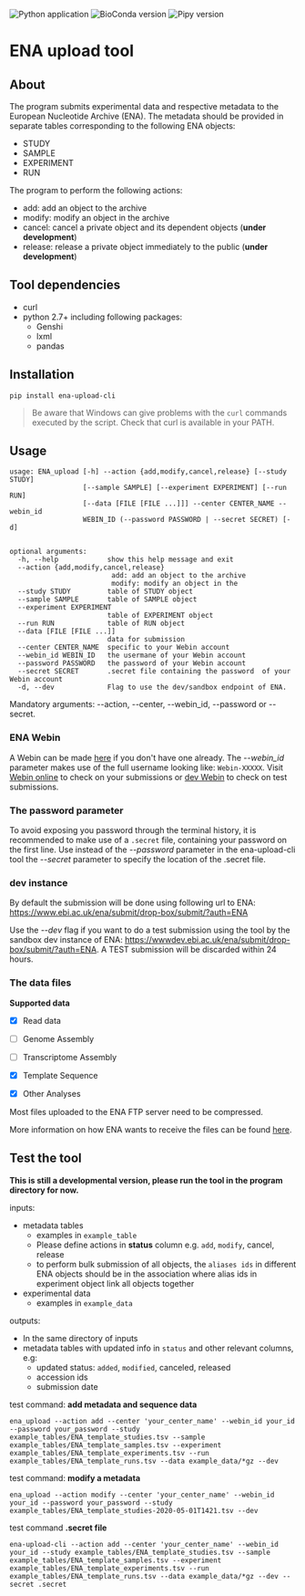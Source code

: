![Python application](https://github.com/usegalaxy-eu/ena-upload-cli/workflows/Python%20application/badge.svg)
![BioConda version](https://anaconda.org/bioconda/ena-upload-cli/badges/version.svg)
![Pipy version](https://badge.fury.io/py/ena-upload-cli.svg)

# ENA upload tool

## About

The program submits experimental data and respective metadata to the European Nucleotide Archive (ENA). The metadata should be provided in separate tables corresponding to the following ENA objects:

* STUDY
* SAMPLE
* EXPERIMENT
* RUN

The program to perform the following actions:

* add: add an object to the archive
* modify: modify an object in the archive
* cancel: cancel a private object and its dependent objects (**under development**)
* release: release a private object immediately to the public (**under development**)

## Tool dependencies

* curl
* python 2.7+ including following packages:
  * Genshi
  * lxml
  * pandas

## Installation

```
pip install ena-upload-cli
```

> Be aware that Windows can give problems with the `curl` commands executed by the script. Check that curl is available in your PATH.

## Usage

```
usage: ENA_upload [-h] --action {add,modify,cancel,release} [--study STUDY]
                  [--sample SAMPLE] [--experiment EXPERIMENT] [--run RUN]
                  [--data [FILE [FILE ...]]] --center CENTER_NAME --webin_id
                  WEBIN_ID (--password PASSWORD | --secret SECRET) [-d]


optional arguments:
  -h, --help            show this help message and exit
  --action {add,modify,cancel,release}
                         add: add an object to the archive
                         modify: modify an object in the 
  --study STUDY         table of STUDY object
  --sample SAMPLE       table of SAMPLE object
  --experiment EXPERIMENT
                        table of EXPERIMENT object
  --run RUN             table of RUN object
  --data [FILE [FILE ...]]
                        data for submission
  --center CENTER_NAME  specific to your Webin account
  --webin_id WEBIN_ID   the usermane of your Webin account
  --password PASSWORD   the password of your Webin account
  --secret SECRET       .secret file containing the password  of your Webin account
  -d, --dev             Flag to use the dev/sandbox endpoint of ENA.
```

Mandatory arguments: --action, --center, --webin_id, --password or --secret.

### ENA Webin

A Webin can be made [here](https://www.ebi.ac.uk/ena/submit/sra/#home) if you don't have one already. The *--webin_id* parameter makes use of the full username looking like: `Webin-XXXXX`. Visit [Webin online](https://www.ebi.ac.uk/ena/submit/webin) to check on your submissions or [dev Webin](https://wwwdev.ebi.ac.uk/ena/submit/webin) to check on test submissions.

### The password parameter

To avoid exposing you password through the terminal history, it is recommended to make use of a `.secret` file, containing your password on the first line. Use instead of the *--password* parameter in the ena-upload-cli tool the *--secret* parameter to specify the location of the .secret file.


### dev instance


By default the submission will be done using following url to ENA: https://www.ebi.ac.uk/ena/submit/drop-box/submit/?auth=ENA

Use the *--dev* flag if you want to do a test submission using the tool by the sandbox dev instance of ENA: https://wwwdev.ebi.ac.uk/ena/submit/drop-box/submit/?auth=ENA. A TEST submission will be discarded within 24 hours.

### The data files

**Supported data**

- [x] Read data
- [ ] Genome Assembly
- [ ] Transcriptome Assembly
- [x] Template Sequence
- [x] Other Analyses


Most files uploaded to the ENA FTP server need to be compressed.

More information on how ENA wants to receive the files can be found [here](https://ena-docs.readthedocs.io/en/latest/submit/fileprep/preparation.html).

## Test the tool

**This is still a developmental version, please run the tool in the program directory for now.**

inputs:
* metadata tables
  * examples in `example_table`
  * Please define actions in **status** column e.g. `add`, `modify`, cancel, release
  * to perform bulk submission of all objects, the `aliases ids` in different ENA objects should be in the association where alias ids in experiment object link all objects together
* experimental data
  * examples in `example_data`

outputs:
* In the same directory of inputs
* metadata tables with updated info in `status` and other relevant columns, e.g:
  * updated status: `added`, `modified`, canceled, released
  * accession ids
  * submission date

test command: **add metadata and sequence data**

 `ena_upload --action add --center 'your_center_name' --webin_id your_id --password your_password --study example_tables/ENA_template_studies.tsv --sample example_tables/ENA_template_samples.tsv --experiment example_tables/ENA_template_experiments.tsv --run example_tables/ENA_template_runs.tsv --data example_data/*gz --dev`

 test command: **modify a metadata**

 `ena_upload --action modify --center 'your_center_name' --webin_id your_id --password your_password --study example_tables/ENA_template_studies-2020-05-01T1421.tsv --dev`

test command **.secret file**

`ena-upload-cli --action add --center 'your_center_name' --webin_id your_id --study example_tables/ENA_template_studies.tsv --sample example_tables/ENA_template_samples.tsv --experiment example_tables/ENA_template_experiments.tsv --run example_tables/ENA_template_runs.tsv --data example_data/*gz --dev --secret .secret`

